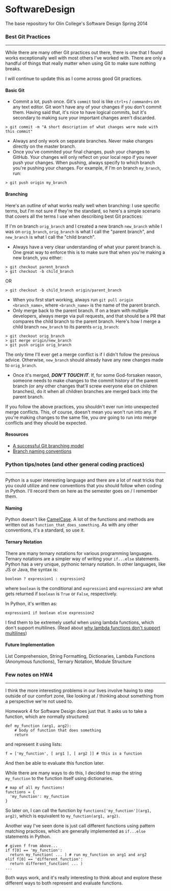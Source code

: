 SoftwareDesign
==============
The base repository for Olin College's Software Design Spring 2014

### Best Git Practices
--------------
While there are many other Git practices out there, there is one that I found works exceptionally well with most others I've worked with. There are only a handful of things that really matter when using Git to make sure nothing breaks.

I will continue to update this as I come across good Git practices. 

#### Basic Git
- Commit a lot, push once. Git's `commit` tool is like `ctrl+s` / `command+s` on any text editor. Git won't have any of your changes if you don't commit them. Having said that, it's nice to have logical commits, but it's secondary to making sure your important changes aren't discarded.
```
> git commit -m "A short description of what changes were made with this commit"
```  
- Always and only work on separate branches. Never make changes directly on the master branch.
- Once you've commited your final changes, push your changes to GitHub. Your changes will only reflect on your local repo if you never push your changes. When pushing, always specify to which branch you're pushing your changes. For example, if I'm on branch `my_branch`, run:  
```
> git push origin my_branch
```  

#### Branching
Here's an outline of what works really well when branching: I use specific terms, but I'm not sure if they're the standard, so here's a simple scenario that covers all the terms I use when describing best Git practices:

If I'm on branch `orig_branch` and I created a new branch `new_branch` while I was on `orig_branch`, `orig_branch` is what I call the "parent branch", and `new_branch` is what I call the "child branch".

- Always have a very clear understanding of what your parent branch is. One great way to enforce this is to make sure that when you're making a new branch, you either:
```
> git checkout parent_branch  
> git checkout -b child_branch
```  
OR  
```
> git checkout -b child_branch origin/parent_branch
```
- When you first start working, always run `git pull origin <branch_name>`, where `<branch_name>` is the name of the parent branch.
- Only merge back to the parent branch. If on a team with multiple developers, always merge via pull requests, and that should be a PR that compares the child branch to the parent branch. Here's how I merge a child branch `new_branch` to its parents `orig_branch`:
```
> git checkout orig_branch  
> git merge origin/new_branch  
> git push origin orig_branch
```  
The only time I'll ever get a merge conflict is if I didn't follow the previous advice. Otherwise, `new_branch` should already have any new changes made to `orig_branch`.

- Once it's merged, _**DON'T TOUCH IT**_. If, for some God-forsaken reason, someone needs to make changes to the commit history of the parent branch (or any other changes that'll screw everyone else on children branches), do it when all children branches are merged back into the parent branch.

If you follow the above practices, you shouldn't ever run into unexpected merge conflicts. This, of course, doesn't mean you won't run into any. If you're making changes to the same file, you _are_ going to run into merge conflicts and they should be expected.

#### Resources

- [A successful Git branching model](http://nvie.com/posts/a-successful-git-branching-model/)
- [Branch naming conventions](http://stackoverflow.com/questions/273695/git-branch-naming-best-practices/6065944#6065944)


### Python tips/notes (and other general coding practices)
--------------

Python is a super interesting language and there are a lot of neat tricks that you could utilize and new conventions that you should follow when coding in Python. I'll record them on here as the semester goes on / I remember them.

#### Naming
Python doesn't like [CamelCase](http://en.wikipedia.org/wiki/Camelcase). A lot of the functions and methods are written out as `function_that_does_something`. As with any other conventions, it's a standard, so use it.

#### Ternary Notation
There are many ternary notations for various programming languages. Ternary notations are a simpler way of writing your `if...else` statements. Python has a very unique, pythonic ternary notation. In other languages, like JS or Java, the syntax is: 

```
boolean ? expression1 : expression2
```

where `boolean` is the conditional and `expression1` and `expression2` are what gets returned if `boolean` is `True` or `False`, respectively.

In Python, it's written as:

```
expression1 if boolean else expression2
```

I find them to be extremely useful when using lambda functions, which don't support multilines. (Read about [why lambda functions don't support multilines](http://stackoverflow.com/a/1233509))

#### Future Implementation

List Comprehension, String Formatting, Dictionaries, Lambda Functions (Anonymous functions), Ternary Notation, Module Structure

### Few notes on HW4
--------------
I think the more interesting problems in our lives involve having to step outside of our comfort zone, like looking at / thinking about something from a perspective we're not used to.

Homework 4 for Software Design does just that. It asks us to take a function, which are normally structured:
```
def my_function (arg1, arg2): 
    # body of function that does something
    return
```
and represent it using lists:
```
f = ['my_function', [ arg1 ], [ arg2 ]] # this is a function
```
And then be able to evaluate this function later.

While there are many ways to do this, I decided to map the string `my_function` to the function itself using dictionaries.
```
# map of all my functions!
functions = {
  'my_function': my_function
}
```
So later on, I can call the function by `functions['my_function'](arg1, arg2)`, which is equivalent to `my_function(arg1, arg2)`.

Another way I've seen done is just call different functions using pattern matching practices, which are generally implemented as `if...else` statements in Python.
```
# given f from above...
if f[0] == 'my_function':
  return my_function( ... ) # run my_function on arg1 and arg2
elif f[0] == 'different_function':
  return different_function( ... ) 
...
```
Both ways work, and it's really interesting to think about and explore these different ways to both represent and evaluate functions.
